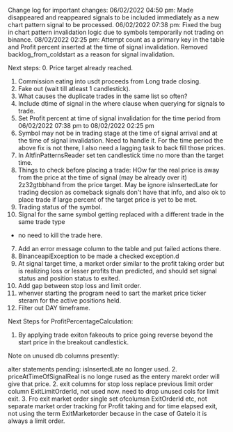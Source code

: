 Change log for important changes:
06/02/2022 04:50 pm: Made disappeared and reappeared signals to be included immediately as a new chart pattern signal to be processed.
06/02/2022 07:38 pm: Fixed the bug in chart pattern invalidation logic due to symbols temporarily not trading on binance.
08/02/2022 02:25 pm: Attempt count as a primary key in the table and Profit percent inserted 
at the time of signal invalidation. Removed backlog_from_coldstart as a reason for signal 
invalidation. 

Next steps:
0. Price target already reached.
1. Commission eating into usdt proceeds from Long trade closing. 
2. Fake out (wait till atleast 1 candlestick).
3. What causes the duplicate trades in the same list so often?
4. Include dtime of signal in the where clause when querying for signals to trade.
5. Set Profit percent at time of signal invalidation for the time period from
06/02/2022 07:38 pm to 08/02/2022 02:25 pm
6. Symbol may not be in trading stage at the time of signal arrival and at the time of signal 
invalidation. Need to handle it.
For the time period the above fix is not there, I also need a lagging task to back fill those prices.
7. In AltfinPatternsReader set ten candlestick time no more than the target time.
8. Things to check before placing a trade:
    HOw far the real price is away from the price at the time of signal (may be already over it)
        2z32gtbbhand from the price target.
    May be ignore isInsertedLate for trading decsion as comeback signals don't have that info, and
        also ok to place trade if large percent of the target price is yet to be met.
9. Trading status of the symbol.
10. Signal for the same symbol getting replaced with a different trade in the same trade type
- no need to kill the trade here.
7. Add an error message column to the table and put failed actions there.
8. BinanceapiException to be made a checked exception.d
9. At signal target time, a market order similar to the profit taking order but is realizing loss or lesser profits than
predicted, and should set signal status and position status to exited.
10. Add gap between stop loss and limit order.
11. whenver starting the program need to sart the market price ticker steram for the active positions held.
12. Filter out DAY timeframe.

Next Steps for ProfitPercentageCalculation:
1. By applying trade exiton fakeouts to price going reverse beyond the start price in the breakout candlestick.

Note on unused db columns presently:

alter statements pending:
isInsertedLate no longer used.
2. priceAtTimeOfSignalReal is no longe rused as the entery marekt order will give that price.
2. exit columns for stop loss replace previous limit order column ExitLimitOrderId, not used now. need to drop unused cols for limit exit.
3. Fro exit market order single set ofcolumsn ExitOrderId etc, not separate market order tracking for Profit taking and
   for time elapsed exit, not using the term ExitMarketorder because in the case of GateIo it is always a limit order.
